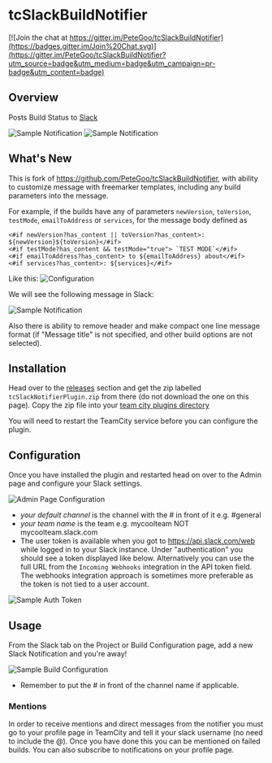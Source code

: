 tcSlackBuildNotifier
====================

[![Join the chat at https://gitter.im/PeteGoo/tcSlackBuildNotifier](https://badges.gitter.im/Join%20Chat.svg)](https://gitter.im/PeteGoo/tcSlackBuildNotifier?utm_source=badge&utm_medium=badge&utm_campaign=pr-badge&utm_content=badge)

## Overview

Posts Build Status to [Slack](http://www.slack.com)

![Sample Notification](https://raw.github.com/petegoo/tcSlackBuildNotifier/master/docs/build-status_pass.png)
![Sample Notification](https://raw.github.com/petegoo/tcSlackBuildNotifier/master/docs/build-status_fail.png)

## What's New

This is fork of https://github.com/PeteGoo/tcSlackBuildNotifier, with ability to customize message with freemarker templates, including any build parameters into the message.

For example, if the builds have any of parameters `newVersion`, `toVersion`, `testMode`, `emailToAddress` or `services`, for the message body defined as
```
<#if newVersion?has_content || toVersion?has_content>: ${newVersion}${toVersion}</#if>
<#if testMode?has_content && testMode="true"> `TEST MODE`</#if>
<#if emailToAddress?has_content> to ${emailToAddress} about</#if>
<#if services?has_content>: ${services}</#if>
```

Like this:
![Configuration](https://raw.github.com/Ecwid/tcSlackBuildNotifier/master/docs/configuration.png)

We will see the following message in Slack:

![Sample Notification](https://raw.github.com/Ecwid/tcSlackBuildNotifier/master/docs/custom_message.png)

Also there is ability to remove header and make compact one line message format (if "Message title" is not specified, and other build options are not selected).


## Installation
Head over to the [releases](https://github.com/PeteGoo/tcSlackBuildNotifier/releases) section and get the zip labelled `tcSlackNotifierPlugin.zip` from there (do not download the one on this page). Copy the zip file into your [team city plugins directory](https://confluence.jetbrains.com/display/TCD9/Installing+Additional+Plugins)

You will need to restart the TeamCity service before you can configure the plugin.

## Configuration

Once you have installed the plugin and restarted head on over to the Admin page and configure your Slack settings.

![Admin Page Configuration](https://raw.github.com/petegoo/tcSlackBuildNotifier/master/docs/AdminPageBig.png)

- *your default channel* is the channel with the # in front of it e.g. #general
- *your team name* is the team e.g. mycoolteam NOT mycoolteam.slack.com
- The user token is available when you got to https://api.slack.com/web while logged in to your Slack instance. Under "authentication" you should see a token displayed like below. Alternatively you can use the full URL from the `Incoming Webhooks` integration in the API token field. The webhooks integration approach is sometimes more preferable as the token is not tied to a user account.

![Sample Auth Token](https://raw.github.com/petegoo/tcSlackBuildNotifier/master/docs/SlackToken.png)

## Usage

From the Slack tab on the Project or Build Configuration page, add a new Slack Notification and you're away!

![Sample Build Configuration](https://raw.github.com/petegoo/tcSlackBuildNotifier/master/docs/build-slack-config.png)

- Remember to put the # in front of the channel name if applicable.

### Mentions

In order to receive mentions and direct messages from the notifier you must go to your profile page in TeamCity and tell it your slack username (no need to include the @). Once you have done this you can be mentioned on failed builds. You can also subscribe to notifications on your profile page.
